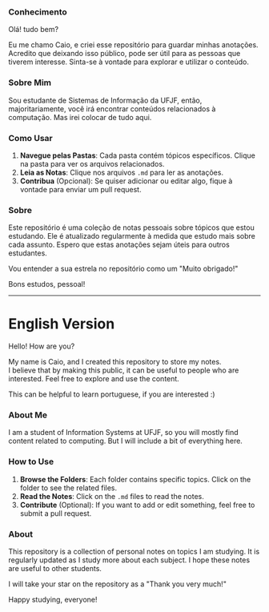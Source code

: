 ### Conhecimento

Olá! tudo bem?

Eu me chamo Caio, e criei esse repositório para guardar minhas anotações.
Acredito que deixando isso público, pode ser útil para as pessoas que tiverem interesse. Sinta-se à vontade para explorar e utilizar o conteúdo.

### Sobre Mim

Sou estudante de Sistemas de Informação da UFJF, então, majoritariamente, você irá encontrar conteúdos relacionados à computação. Mas irei colocar de tudo aqui.

### Como Usar

1. **Navegue pelas Pastas**: Cada pasta contém tópicos específicos. Clique na pasta para ver os arquivos relacionados.
2. **Leia as Notas**: Clique nos arquivos `.md` para ler as anotações.
3. **Contribua** (Opcional): Se quiser adicionar ou editar algo, fique à vontade para enviar um pull request.

### Sobre

Este repositório é uma coleção de notas pessoais sobre tópicos que estou estudando. Ele é atualizado regularmente à medida que estudo mais sobre cada assunto. Espero que estas anotações sejam úteis para outros estudantes.

Vou entender a sua estrela no repositório como um "Muito obrigado!" 

Bons estudos, pessoal!

___
# English Version

Hello! How are you?

My name is Caio, and I created this repository to store my notes.  
I believe that by making this public, it can be useful to people who are interested. Feel free to explore and use the content.

This can be helpful to learn portuguese, if you are interested :)

### About Me

I am a student of Information Systems at UFJF, so you will mostly find content related to computing. But I will include a bit of everything here.

### How to Use

1. **Browse the Folders**: Each folder contains specific topics. Click on the folder to see the related files.
2. **Read the Notes**: Click on the `.md` files to read the notes.
3. **Contribute** (Optional): If you want to add or edit something, feel free to submit a pull request.

### About

This repository is a collection of personal notes on topics I am studying. It is regularly updated as I study more about each subject. I hope these notes are useful to other students.

I will take your star on the repository as a "Thank you very much!"

Happy studying, everyone!